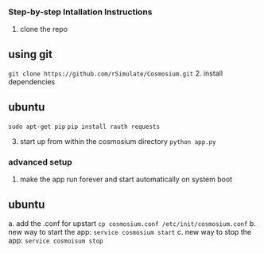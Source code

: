 ### Step-by-step Intallation Instructions ###
1. clone the repo
  ## using git ##
  `git clone https://github.com/rSimulate/Cosmosium.git`
2. install dependencies
  ## ubuntu ##
  `sudo apt-get pip`
  `pip install rauth requests`
  
3. start up from within the cosmosium directory
  `python app.py`

### advanced setup ###
1. make the app run forever and start automatically on system boot
  ## ubuntu ##
  a. add the .conf for upstart
    `cp cosmosium.conf /etc/init/cosmosium.conf`
  b. new way to start the app:
    `service cosmosium start`
  c. new way to stop the app:
    `service cosmoisum stop`
